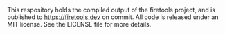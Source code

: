 This respository holds the compiled output of the firetools project, and is published to https://firetools.dev on commit. All code is released under an MIT license. See the LICENSE file for more details.
